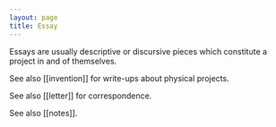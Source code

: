 ```yaml
---
layout: page
title: Essay
---
```


Essays are usually descriptive or discursive pieces which constitute a project in and of themselves.

See also [[invention]] for write-ups about physical projects.

See also [[letter]] for correspondence.

See also [[notes]].
